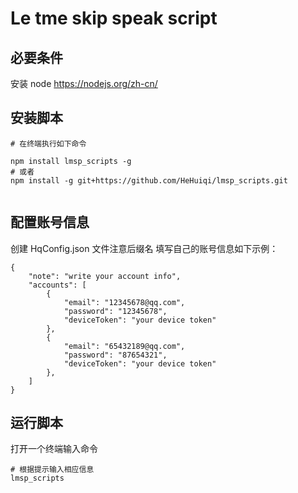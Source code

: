 # Le tme skip speak script
## 必要条件
安装 node https://nodejs.org/zh-cn/

## 安装脚本
```
# 在终端执行如下命令

npm install lmsp_scripts -g
# 或者
npm install -g git+https://github.com/HeHuiqi/lmsp_scripts.git


```

## 配置账号信息

创建 HqConfig.json 文件注意后缀名
填写自己的账号信息如下示例：
```
{
    "note": "write your account info",
    "accounts": [
        {
            "email": "12345678@qq.com",
            "password": "12345678",
            "deviceToken": "your device token"
        },
        {
            "email": "65432189@qq.com",
            "password": "87654321",
            "deviceToken": "your device token"
        },
    ]
}

```

## 运行脚本
打开一个终端输入命令
```
# 根据提示输入相应信息
lmsp_scripts 

```
